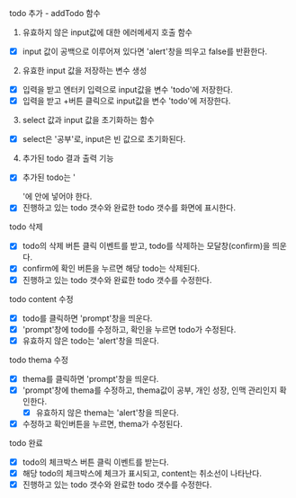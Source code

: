 todo 추가 - addTodo 함수

1. 유효하지 않은 input값에 대한 에러메세지 호출 함수
- [x] input 값이 공백으로 이루어져 있다면 'alert'창을 띄우고 false를 반환한다.

2. 유효한 input 값을 저장하는 변수 생성
- [x] 입력을 받고 엔터키 입력으로 input값을 변수 'todo'에 저장한다.
- [x] 입력을 받고 +버튼 클릭으로 input값을 변수 'todo'에 저장한다.

3. select 값과 input 값을 초기화하는 함수
- [x] select은 '공부'로, input은 빈 값으로 초기화된다.

4. 추가된 todo 결과 출력 기능
- [x] 추가된 todo는 '<ul id="todo-list"></ul>'에 안에 넣어야 한다.
- [x] 진행하고 있는 todo 갯수와 완료한 todo 갯수를 화면에 표시한다.

todo 삭제
- [x] todo의 삭제 버튼 클릭 이벤트를 받고, todo를 삭제하는 모달창(confirm)을 띄운다.
- [x] confirm에 확인 버튼을 누르면 해당 todo는 삭제된다.
- [x] 진행하고 있는 todo 갯수와 완료한 todo 갯수를 수정한다.

todo content 수정
- [x] todo를 클릭하면 'prompt'창을 띄운다.
- [x] 'prompt'창에 todo를 수정하고, 확인을 누르면 todo가 수정된다.
 - [x] 유효하지 않은 todo는 'alert'창을 띄운다.

todo thema 수정
- [x] thema를 클릭하면 'prompt'창을 띄운다.
- [x] 'prompt'창에 thema를 수정하고, thema값이 공부, 개인 성장, 인맥 관리인지 확인한다.
  - [x] 유효하지 않은 thema는 'alert'창을 띄운다.
- [x] 수정하고 확인버튼을 누르면, thema가 수정된다. 

todo 완료
- [x] todo의 체크박스 버튼 클릭 이벤트를 받는다.
- [x] 해당 todo의 체크박스에 체크가 표시되고, content는 취소선이 나타난다.
- [x] 진행하고 있는 todo 갯수와 완료한 todo 갯수를 수정한다.
